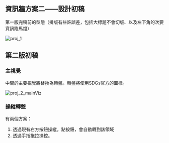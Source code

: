 ## 資訊牆方案二——設計初稿



第一版完稿前的型態（排版有些許誤差，包括大標題不會切版、以及左下角的次要資訊跑馬燈）



![proj_1](/../proj_1.jpeg)





## 第二版初稿



### 主視覺 

中間的主要視覺將替換為轉盤。轉盤將使用SDGs官方的圖樣。

![proj_2_mainViz](/../proj_2_mainViz.png)







### 操縱轉盤

有兩個方案：

1. 透過現有右方按鈕操縱。點按鈕，會自動轉到該領域
2. 透過手指拖拉操控。



